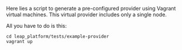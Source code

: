Here lies a script to generate a pre-configured provider using Vagrant virtual
machines. This virtual provider includes only a single node.

All you have to do is this:

    cd leap_platform/tests/example-provider
    vagrant up

